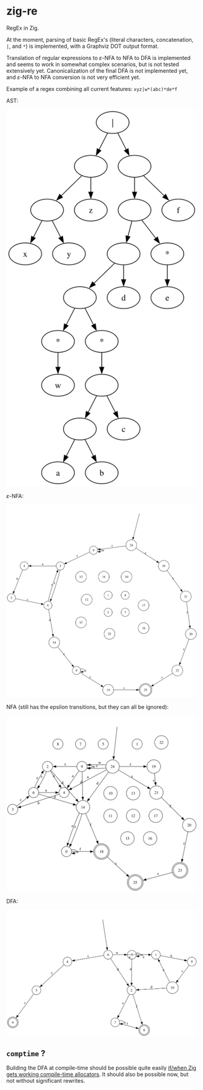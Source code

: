 # zig-re
RegEx in Zig.

At the moment, parsing of basic RegEx's (literal characters, concatenation, `|`, and `*`) is implemented, with a Graphviz DOT output format.

Translation of regular expressions to $\varepsilon$-NFA to NFA to DFA is implemented and seems to work in somewhat complex scenarios, but is not tested extensively yet. Canonicalization of the final DFA is not implemented yet, and $\varepsilon$-NFA to NFA conversion is not very efficient yet.

Example of a regex combining all current features: `xyz|w*(abc)*de*f`

AST:

![](assets/exampleAST.svg)

$\varepsilon$-NFA:

![](assets/exampleEpsNFA.svg)

NFA (still has the epsilon transitions, but they can all be ignored):

![](assets/exampleNFA.svg)

DFA:

![](assets/exampleDFA.svg)

## `comptime` ?
Building the DFA at compile-time should be possible quite easily [if/when Zig gets working compile-time allocators](https://github.com/ziglang/zig/issues/1291). It should also be possible now, but not without significant rewrites.
